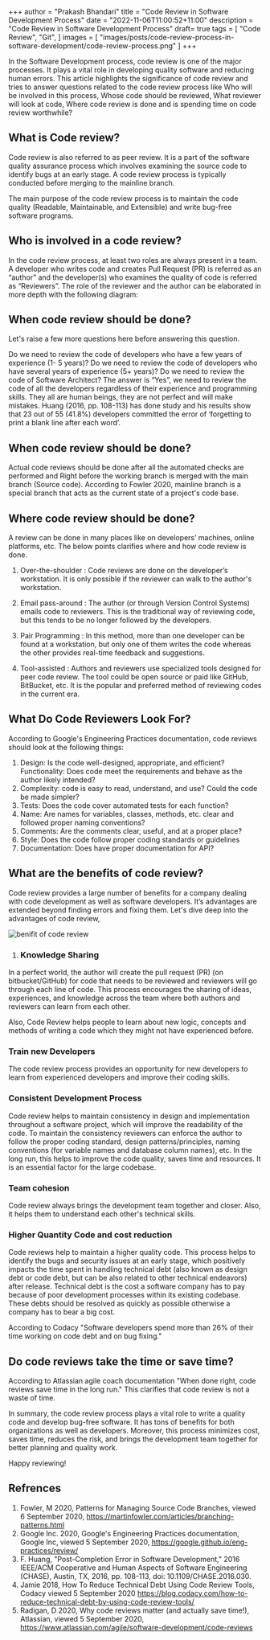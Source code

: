 +++
author = "Prakash Bhandari"
title = "Code Review in Software Development Process"
date = "2022-11-06T11:00:52+11:00"
description = "Code Review in Software Development Process"
draft= true
tags = [
    "Code Review",
    "Git",
]
images = [
  "images/posts/code-review-process-in-software-development/code-review-process.png"
]
+++

In the Software Development process, code review is one of the major processes. It plays a vital role in developing quality software and reducing human errors. This article highlights the significance of code review and tries to answer <!--more-->questions related to the code review process like Who will be involved in this process, Whose code should be reviewed, What reviewer will look at code, Where code review is done and is spending time on code review worthwhile?

## What is Code review?

Code review is also referred to as peer review. It is a part of the software quality assurance process which involves examining the source code to identify bugs at an early stage. A code review process is typically conducted before merging to the mainline branch.

The main purpose of the code review process is to maintain the code quality (Readable, Maintainable, and Extensible) and write bug-free software programs.

## Who is involved in a code review?

In the code review process,  at least two roles are always present in a team.  A developer who writes code and creates Pull Request (PR)  is referred as  an “author” and the developer(s) who examines the quality of code is referred as “Reviewers”.   The role of the reviewer and the author can be elaborated in more depth with the following diagram:


## When code review should be done?

Let's raise a few more questions here before answering this question.

Do we need to review the code of developers who have a few years of experience (1- 5 years)?
Do we need to review the code of developers who have several years of experience (5+ years)?
Do we need to review the code of Software Architect?
The answer is “Yes”, we need to review the code of all the developers regardless of their experience and programming skills. They all are human beings, they are not perfect and will make mistakes. Huang (2016, pp. 108-113) has done study and his results show that 23 out of 55 (41.8%) developers committed the error of ‘forgetting to print a blank line after each word’.

## When code review should be done?
Actual code reviews should be done after all the automated checks are performed and Right before the working branch is merged with the main branch (Source code).  According to Fowler 2020, mainline branch is a special branch  that acts as the current state of a project's code base.

## Where code review should be done?
A review can be done in many places like on developers’ machines, online platforms, etc. The below points clarifies where and how code review is done.

1. Over-the-shoulder : Code reviews are done on the developer’s workstation. It is only possible if the reviewer can walk to the author's workstation.

2. Email pass-around : The author (or through Version Control Systems) emails code to reviewers. This is the traditional way of reviewing code, but this tends to be no longer followed by the developers.

3. Pair Programming : In this method, more than one developer can be found at a workstation, but only one of them writes the code whereas the other provides real-time feedback and suggestions.

 4. Tool-assisted : Authors and reviewers use specialized tools designed for peer code review. The tool could be open source or paid like GitHub, BitBucket, etc. It is the popular and preferred method of reviewing codes in the current era.

## What Do Code Reviewers Look For?
According to Google's Engineering Practices documentation, code reviews should look at the following things:

1. Design: Is the code well-designed, appropriate, and efficient?
Functionality: Does code meet the requirements and behave as the author likely intended? 
2. Complexity: code is easy to read, understand, and use? Could the code be made simpler?
3. Tests: Does the code cover automated tests for each function?
4. Name: Are names for variables, classes, methods, etc. clear and followed proper naming conventions?
5. Comments: Are the comments clear,  useful, and at a proper place?
6. Style: Does the code follow proper coding standards or guidelines
7. Documentation: Does have proper documentation for API?

## What are the benefits of code review?

Code review  provides a large number of benefits for a company dealing with code development as well as software developers.  It’s advantages are extended beyond  finding errors and fixing them.  Let's dive deep into the advantages of code review,

![benifit of code review](images/posts/code-review-process-in-software-development/benifit-of-code-review.png#center)

1. ### Knowledge Sharing 
In a perfect world, the author will create the pull request (PR) (on bitbucket/GitHub) for code that needs to be reviewed and reviewers will go through each line of code. This process encourages the sharing of ideas, experiences, and knowledge across the team where both authors and reviewers can learn from each other.

Also, Code Review helps people to learn about new logic, concepts and methods of writing a code which they might not have experienced before.

### Train new Developers
The code review process provides an opportunity for new developers to learn from experienced developers and improve their coding skills.

### Consistent Development Process
Code review helps to maintain consistency in design and implementation throughout a software project, which will improve the readability of the code. To maintain the consistency reviewers can enforce the author to follow the proper coding standard, design patterns/principles, naming conventions (for variable names and database column names), etc. In the long run, this helps to improve the code quality, saves time and resources. It is an essential factor for the large codebase.

### Team cohesion
Code review always brings the development team together and closer. Also, it helps them to understand each other's technical skills.

### Higher Quantity Code and cost reduction
Code reviews help to maintain a higher quality code. This process helps to identify the bugs and security issues at an early stage, which positively impacts the time  spent in handling technical debt (also known as design debt or code debt, but can be also related to other technical endeavors) after release. Technical debt is the cost a software company has to pay because of poor development processes within its existing codebase. These debts should be resolved as quickly as possible otherwise a company has to bear a big cost.

According to Codacy "Software developers spend more than 26% of their time working on code debt and on bug fixing."

## Do code reviews take the time or save time?

According to Atlassian agile coach documentation "When done right, code reviews save time in the long run." This clarifies that code review is not a waste of time.

In summary,  the code review process plays a vital role to write a quality code and develop bug-free software. It has tons of benefits for both organizations as well as developers.  Moreover, this process minimizes cost, saves time, reduces the risk, and brings the development team together for better planning and quality work.

Happy reviewing!


## Refrences

1. Fowler, M 2020, Patterns for Managing Source Code Branches, viewed 6 September 2020, https://martinfowler.com/articles/branching-patterns.html 
2. Google Inc. 2020, Google's Engineering Practices documentation, Google Inc, viewed 5 September 2020, https://google.github.io/eng-practices/review/
3. F. Huang, "Post-Completion Error in Software Development," 2016 IEEE/ACM Cooperative and Human Aspects of Software Engineering (CHASE), Austin, TX, 2016, pp. 108-113, doi: 10.1109/CHASE.2016.030.
4. Jamie 2018, How To Reduce Technical Debt Using Code Review Tools, Codacy  viewed 5 September 2020  https://blog.codacy.com/how-to-reduce-technical-debt-by-using-code-review-tools/   
5. Radigan, D 2020, Why code reviews matter (and actually save time!), Atlassian, viewed 5 September 2020, https://www.atlassian.com/agile/software-development/code-reviews